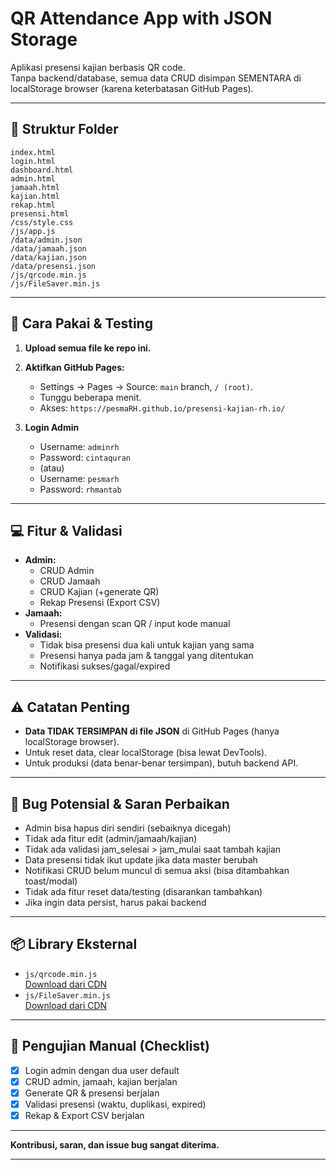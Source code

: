# QR Attendance App with JSON Storage

Aplikasi presensi kajian berbasis QR code.  
Tanpa backend/database, semua data CRUD disimpan SEMENTARA di localStorage browser (karena keterbatasan GitHub Pages).

---

## 📂 Struktur Folder

```
index.html
login.html
dashboard.html
admin.html
jamaah.html
kajian.html
rekap.html
presensi.html
/css/style.css
/js/app.js
/data/admin.json
/data/jamaah.json
/data/kajian.json
/data/presensi.json
/js/qrcode.min.js
/js/FileSaver.min.js
```

---

## 🚀 Cara Pakai & Testing

1. **Upload semua file ke repo ini.**
2. **Aktifkan GitHub Pages:**  
   - Settings → Pages → Source: `main` branch, `/ (root)`.
   - Tunggu beberapa menit.
   - Akses: `https://pesmaRH.github.io/presensi-kajian-rh.io/`

3. **Login Admin**  
   - Username: `adminrh`  
   - Password: `cintaquran`  
   - (atau)  
   - Username: `pesmarh`  
   - Password: `rhmantab`

---

## 💻 Fitur & Validasi

- **Admin:**  
  - CRUD Admin  
  - CRUD Jamaah  
  - CRUD Kajian (+generate QR)  
  - Rekap Presensi (Export CSV)
- **Jamaah:**  
  - Presensi dengan scan QR / input kode manual
- **Validasi:**  
  - Tidak bisa presensi dua kali untuk kajian yang sama
  - Presensi hanya pada jam & tanggal yang ditentukan
  - Notifikasi sukses/gagal/expired

---

## ⚠️ Catatan Penting

- **Data TIDAK TERSIMPAN di file JSON** di GitHub Pages (hanya localStorage browser).
- Untuk reset data, clear localStorage (bisa lewat DevTools).
- Untuk produksi (data benar-benar tersimpan), butuh backend API.

---

## 🐞 Bug Potensial & Saran Perbaikan

- Admin bisa hapus diri sendiri (sebaiknya dicegah)
- Tidak ada fitur edit (admin/jamaah/kajian)
- Tidak ada validasi jam_selesai > jam_mulai saat tambah kajian
- Data presensi tidak ikut update jika data master berubah
- Notifikasi CRUD belum muncul di semua aksi (bisa ditambahkan toast/modal)
- Tidak ada fitur reset data/testing (disarankan tambahkan)
- Jika ingin data persist, harus pakai backend

---

## 📦 Library Eksternal

- `js/qrcode.min.js`  
  [Download dari CDN](https://cdnjs.cloudflare.com/ajax/libs/qrcodejs/1.0.0/qrcode.min.js)
- `js/FileSaver.min.js`  
  [Download dari CDN](https://cdnjs.cloudflare.com/ajax/libs/FileSaver.js/2.0.5/FileSaver.min.js)

---

## 🧪 Pengujian Manual (Checklist)

- [x] Login admin dengan dua user default
- [x] CRUD admin, jamaah, kajian berjalan
- [x] Generate QR & presensi berjalan
- [x] Validasi presensi (waktu, duplikasi, expired)
- [x] Rekap & Export CSV berjalan

---

**Kontribusi, saran, dan issue bug sangat diterima.**

---
